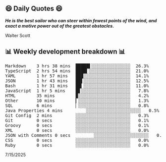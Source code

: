## 😄 Daily Quotes 😄

_**He is the best sailor who can steer within fewest points of the wind, and exact a motive power out of the greatest obstacles.**_

Walter Scott



## 📊 Weekly development breakdown 📊

<pre>Markdown    3 hrs 38 mins  █████▌░░░░░░░░░░░░░░░  26.3%
TypeScript  2 hrs 54 mins  ████▍░░░░░░░░░░░░░░░░  21.0%
YAML        1 hr 57 mins   ██▉░░░░░░░░░░░░░░░░░░  14.1%
JSON        1 hr 43 mins   ██▌░░░░░░░░░░░░░░░░░░  12.5%
Bash        1 hr 31 mins   ██▎░░░░░░░░░░░░░░░░░░  11.0%
JavaScript  1 hr 5 mins    █▋░░░░░░░░░░░░░░░░░░░   7.8%
HTML        35 mins        ▉░░░░░░░░░░░░░░░░░░░░   4.2%
Other       10 mins        ▎░░░░░░░░░░░░░░░░░░░░   1.3%
SQL         6 mins         ▏░░░░░░░░░░░░░░░░░░░░   0.8%
Java Properties 4 mins         ░░░░░░░░░░░░░░░░░░░░░   0.5%
Git Config  2 mins         ░░░░░░░░░░░░░░░░░░░░░   0.3%
Git         0 secs         ░░░░░░░░░░░░░░░░░░░░░   0.1%
Groovy      0 secs         ░░░░░░░░░░░░░░░░░░░░░   0.1%
XML         0 secs         ░░░░░░░░░░░░░░░░░░░░░   0.0%
JSON with Comments 0 secs         ░░░░░░░░░░░░░░░░░░░░░   0.0%
CSS         0 secs         ░░░░░░░░░░░░░░░░░░░░░   0.0%
Ruby        0 secs         ░░░░░░░░░░░░░░░░░░░░░   0.0%</pre>

7/15/2025